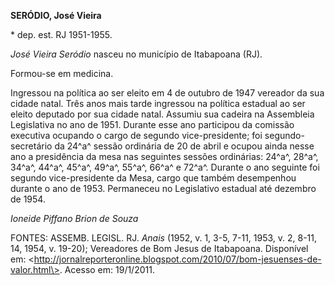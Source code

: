 **SERÓDIO, José Vieira**

\* dep. est. RJ 1951-1955.

*José Vieira Seródio* nasceu no município de Itabapoana (RJ).

Formou-se em medicina.

Ingressou na política ao ser eleito em 4 de outubro de 1947 vereador da
sua cidade natal. Três anos mais tarde ingressou na política estadual ao
ser eleito deputado por sua cidade natal. Assumiu sua cadeira na
Assembleia Legislativa no ano de 1951. Durante esse ano participou da
comissão executiva ocupando o cargo de segundo vice-presidente; foi
segundo-secretário da 24^a^ sessão ordinária de 20 de abril e ocupou
ainda nesse ano a presidência da mesa nas seguintes sessões ordinárias:
24^a^, 28^a^, 34^a^, 44^a^, 45^a^, 49^a^, 55^a^, 66^a^ e 72^a^. Durante
o ano seguinte foi segundo vice-presidente da Mesa, cargo que também
desempenhou durante o ano de 1953. Permaneceu no Legislativo estadual
até dezembro de 1954.

*Ioneide Piffano Brion de Souza*

FONTES: ASSEMB. LEGISL. RJ. *Anais* (1952, v. 1, 3-5, 7-11, 1953, v. 2,
8-11, 14, 1954, v. 19-20); Vereadores de Bom Jesus de Itabapoana.
Disponível em:
\<http://jornalreporteronline.blogspot.com/2010/07/bom-jesuenses-de-valor.html\>.
Acesso em: 19/1/2011.
